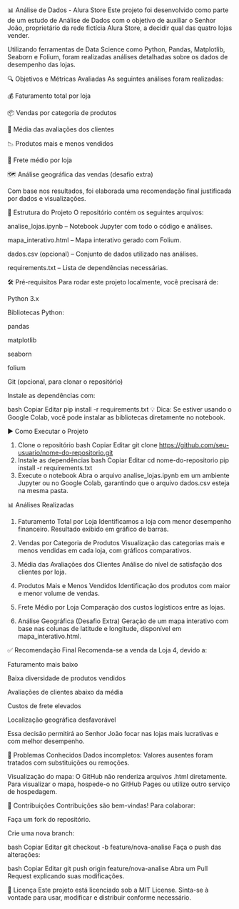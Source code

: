 📊 Análise de Dados - Alura Store
Este projeto foi desenvolvido como parte de um estudo de Análise de Dados com o objetivo de auxiliar o Senhor João, proprietário da rede fictícia Alura Store, a decidir qual das quatro lojas vender.

Utilizando ferramentas de Data Science como Python, Pandas, Matplotlib, Seaborn e Folium, foram realizadas análises detalhadas sobre os dados de desempenho das lojas.

🔍 Objetivos e Métricas Avaliadas
As seguintes análises foram realizadas:

💰 Faturamento total por loja

📦 Vendas por categoria de produtos

🌟 Média das avaliações dos clientes

📉 Produtos mais e menos vendidos

🚚 Frete médio por loja

🗺️ Análise geográfica das vendas (desafio extra)

Com base nos resultados, foi elaborada uma recomendação final justificada por dados e visualizações.

📁 Estrutura do Projeto
O repositório contém os seguintes arquivos:

analise_lojas.ipynb – Notebook Jupyter com todo o código e análises.

mapa_interativo.html – Mapa interativo gerado com Folium.

dados.csv (opcional) – Conjunto de dados utilizado nas análises.

requirements.txt – Lista de dependências necessárias.

🛠️ Pré-requisitos
Para rodar este projeto localmente, você precisará de:

Python 3.x

Bibliotecas Python:

pandas

matplotlib

seaborn

folium

Git (opcional, para clonar o repositório)

Instale as dependências com:

bash
Copiar
Editar
pip install -r requirements.txt
💡 Dica: Se estiver usando o Google Colab, você pode instalar as bibliotecas diretamente no notebook.

▶️ Como Executar o Projeto
1. Clone o repositório
bash
Copiar
Editar
git clone https://github.com/seu-usuario/nome-do-repositorio.git
2. Instale as dependências
bash
Copiar
Editar
cd nome-do-repositorio
pip install -r requirements.txt
3. Execute o notebook
Abra o arquivo analise_lojas.ipynb em um ambiente Jupyter ou no Google Colab, garantindo que o arquivo dados.csv esteja na mesma pasta.

📊 Análises Realizadas
1. Faturamento Total por Loja
Identificamos a loja com menor desempenho financeiro. Resultado exibido em gráfico de barras.

2. Vendas por Categoria de Produtos
Visualização das categorias mais e menos vendidas em cada loja, com gráficos comparativos.

3. Média das Avaliações dos Clientes
Análise do nível de satisfação dos clientes por loja.

4. Produtos Mais e Menos Vendidos
Identificação dos produtos com maior e menor volume de vendas.

5. Frete Médio por Loja
Comparação dos custos logísticos entre as lojas.

6. Análise Geográfica (Desafio Extra)
Geração de um mapa interativo com base nas colunas de latitude e longitude, disponível em mapa_interativo.html.

✅ Recomendação Final
Recomenda-se a venda da Loja 4, devido a:

Faturamento mais baixo

Baixa diversidade de produtos vendidos

Avaliações de clientes abaixo da média

Custos de frete elevados

Localização geográfica desfavorável

Essa decisão permitirá ao Senhor João focar nas lojas mais lucrativas e com melhor desempenho.

🐞 Problemas Conhecidos
Dados incompletos: Valores ausentes foram tratados com substituições ou remoções.

Visualização do mapa: O GitHub não renderiza arquivos .html diretamente. Para visualizar o mapa, hospede-o no GitHub Pages ou utilize outro serviço de hospedagem.

🤝 Contribuições
Contribuições são bem-vindas! Para colaborar:

Faça um fork do repositório.

Crie uma nova branch:

bash
Copiar
Editar
git checkout -b feature/nova-analise
Faça o push das alterações:

bash
Copiar
Editar
git push origin feature/nova-analise
Abra um Pull Request explicando suas modificações.

📄 Licença
Este projeto está licenciado sob a MIT License. Sinta-se à vontade para usar, modificar e distribuir conforme necessário.

